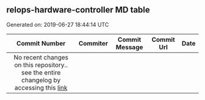 ## relops-hardware-controller MD table
Generated on: 2019-06-27 18:44:14 UTC

| Commit Number | Commiter | Commit Message | Commit Url | Date | 
|:-----:|:-----:|:----------------------------------:|:------:|:----:| 
| No recent changes on this repository.. see the entire changelog by accessing this [link](https://github.com/mozilla-platform-ops/relops-hardware-controller) |